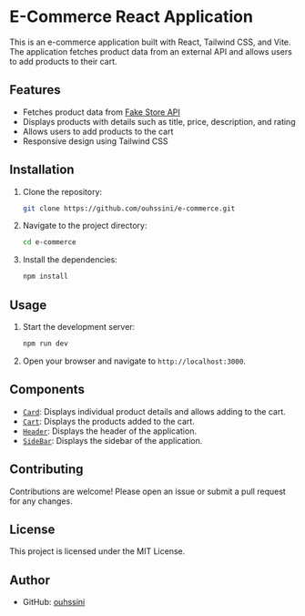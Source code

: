 # E-Commerce React Application

This is an e-commerce application built with React, Tailwind CSS, and Vite. The application fetches product data from an external API and allows users to add products to their cart.

## Features

- Fetches product data from [Fake Store API](https://fakestoreapi.com/)
- Displays products with details such as title, price, description, and rating
- Allows users to add products to the cart
- Responsive design using Tailwind CSS

## Installation

1. Clone the repository:

    ```sh
    git clone https://github.com/ouhssini/e-commerce.git
    ```

2. Navigate to the project directory:

    ```sh
    cd e-commerce
    ```

3. Install the dependencies:

    ```sh
    npm install
    ```

## Usage

1. Start the development server:

    ```sh
    npm run dev
    ```

2. Open your browser and navigate to `http://localhost:3000`.

## Components

- [`Card`](src/components/Card.jsx): Displays individual product details and allows adding to the cart.
- [`Cart`](src/components/Cart.jsx): Displays the products added to the cart.
- [`Header`](src/components/Header.jsx): Displays the header of the application.
- [`SideBar`](src/components/SideBar.jsx): Displays the sidebar of the application.

## Contributing

Contributions are welcome! Please open an issue or submit a pull request for any changes.

## License

This project is licensed under the MIT License.

## Author

- GitHub: [ouhssini](https://github.com/ouhssini)

